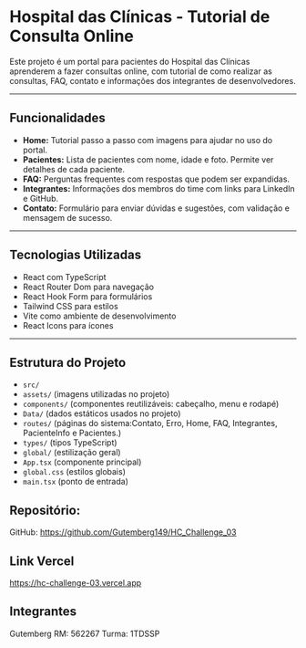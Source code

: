 # Hospital das Clínicas - Tutorial de Consulta Online

Este projeto é um portal para pacientes do Hospital das Clínicas aprenderem a fazer consultas online, com tutorial de como realizar as consultas, FAQ, contato e informações dos integrantes de desenvolvedores.

---

## Funcionalidades

- **Home:** Tutorial passo a passo com imagens para ajudar no uso do portal.
- **Pacientes:** Lista de pacientes com nome, idade e foto. Permite ver detalhes de cada paciente.
- **FAQ:** Perguntas frequentes com respostas que podem ser expandidas.
- **Integrantes:** Informações dos membros do time com links para LinkedIn e GitHub.
- **Contato:** Formulário para enviar dúvidas e sugestões, com validação e mensagem de sucesso.

---

## Tecnologias Utilizadas

- React com TypeScript
- React Router Dom para navegação
- React Hook Form para formulários
- Tailwind CSS para estilos
- Vite como ambiente de desenvolvimento
- React Icons para ícones

---

## Estrutura do Projeto

- `src/`
- `assets/` (imagens utilizadas no projeto)
- `components/` (componentes reutilizáveis: cabeçalho, menu e rodapé)
- `Data/` (dados estáticos usados no projeto)
- `routes/` (páginas do sistema:Contato, Erro, Home, FAQ, Integrantes, PacienteInfo e Pacientes.)
- `types/` (tipos TypeScript)
- `global/` (estilização geral)
- `App.tsx` (componente principal)
- `global.css` (estilos globais)
- `main.tsx` (ponto de entrada)


 ## Repositório:

  GitHub: https://github.com/Gutemberg149/HC_Challenge_03


## Link Vercel

  https://hc-challenge-03.vercel.app


 ## Integrantes

  Gutemberg
  RM: 562267
  Turma: 1TDSSP